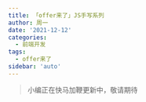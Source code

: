 ```yaml
---
title: 「offer来了」JS手写系列
author: 周一
date: '2021-12-12'
categories:
  - 前端开发
tags:
  - offer来了
sidebar: 'auto'
---
```


> 小编正在快马加鞭更新中，敬请期待

